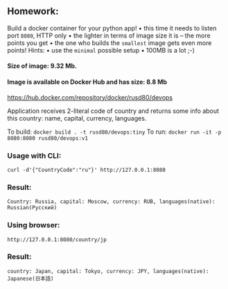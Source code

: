 ## Homework:

Build a docker container for your python app!
• this time it needs to listen port `8080`, HTTP only
• the lighter in terms of image size it is – the more points you get
• the one who builds the `smallest` image gets even more points!
Hints:
• use the `minimal` possible setup
• 100MB is a lot ;-)

#### Size of image: 9.32 Mb.
#### Image is available on Docker Hub and has size: 8.8 Mb

https://hub.docker.com/repository/docker/rusd80/devops

Application receives 2-literal code of country and returns some info about this country: name, capital, currency, languages.

То build: `docker build . -t rusd80/devops:tiny`
To run: `docker run -it -p 8080:8080 rusd80/devops:v1`

### Usage with CLI:
```
curl -d'{"CountryCode":"ru"}' http://127.0.0.1:8080
```
### Result:
```
Country: Russia, capital: Moscow, currency: RUB, languages(native): Russian(Русский)
```
### Using browser:
```
http://127.0.0.1:8080/country/jp
```
### Result:
```
country: Japan, capital: Tokyo, currency: JPY, languages(native): Japanese(日本語)
```